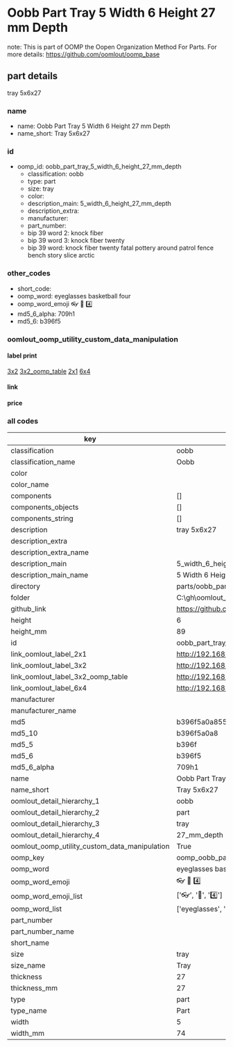 # Oobb Part Tray 5 Width 6 Height 27 mm Depth  

note: This is part of OOMP the Oopen Organization Method For Parts. For more details: https://github.com/oomlout/oomp_base

##  part details
  



tray 5x6x27



### name
* name: Oobb Part Tray 5 Width 6 Height 27 mm Depth
* name_short: Tray 5x6x27 
### id
* oomp_id: oobb_part_tray_5_width_6_height_27_mm_depth
  * classification: oobb
  * type: part
  * size: tray
  * color: 
  * description_main: 5_width_6_height_27_mm_depth
  * description_extra: 
  * manufacturer: 
  * part_number: 
  * bip 39 word 2: knock fiber
  * bip 39 word 3: knock fiber twenty
  * bip 39 word: knock fiber twenty fatal pottery around patrol fence bench story slice arctic

### other_codes
* short_code: 
* oomp_word: eyeglasses basketball four
* oomp_word_emoji :eyeglasses: :basketball: :four:
* md5_6_alpha: 709h1
* md5_6: b396f5






### oomlout_oomp_utility_custom_data_manipulation
#### label print
[3x2](http://192.168.1.245:1112/?label=oomp%20709h1)
[3x2_oomp_table](http://192.168.1.108:1112/?label=oomp%20709h1)
[2x1](http://192.168.1.242:1112/?label=oomp%20709h1)
[6x4](http://192.168.1.55:1112/?label=oomp%20709h1)    

#### link

                              

#### price







### all codes 
| key | value |  
| --- | --- |  
| classification | oobb |  
| classification_name | Oobb |  
| color |  |  
| color_name |  |  
| components | [] |  
| components_objects | [] |  
| components_string | [] |  
| description | tray 5x6x27 |  
| description_extra |  |  
| description_extra_name |  |  
| description_main | 5_width_6_height_27_mm_depth |  
| description_main_name | 5 Width 6 Height 27 mm Depth |  
| directory | parts/oobb_part_tray_5_width_6_height_27_mm_depth |  
| folder | C:\gh\oomlout_oobb_version_4_generated_parts\parts\oobb_part_tray_5_width_6_height_27_mm_depth |  
| github_link | https://github.com/oomlout/oomlout_oomp_part_src/tree/main/parts/oobb_part_tray_5_width_6_height_27_mm_depth |  
| height | 6 |  
| height_mm | 89 |  
| id | oobb_part_tray_5_width_6_height_27_mm_depth |  
| link_oomlout_label_2x1 | http://192.168.1.242:1112/?label=oomp%20709h1 |  
| link_oomlout_label_3x2 | http://192.168.1.245:1112/?label=oomp%20709h1 |  
| link_oomlout_label_3x2_oomp_table | http://192.168.1.108:1112/?label=oomp%20709h1 |  
| link_oomlout_label_6x4 | http://192.168.1.55:1112/?label=oomp%20709h1 |  
| manufacturer |  |  
| manufacturer_name |  |  
| md5 | b396f5a0a855142430d47539d6556bde |  
| md5_10 | b396f5a0a8 |  
| md5_5 | b396f |  
| md5_6 | b396f5 |  
| md5_6_alpha | 709h1 |  
| name | Oobb Part Tray 5 Width 6 Height 27 mm Depth |  
| name_short | Tray 5x6x27  |  
| oomlout_detail_hierarchy_1 | oobb |  
| oomlout_detail_hierarchy_2 | part |  
| oomlout_detail_hierarchy_3 | tray |  
| oomlout_detail_hierarchy_4 | 27_mm_depth |  
| oomlout_oomp_utility_custom_data_manipulation | True |  
| oomp_key | oomp_oobb_part_tray_5_width_6_height_27_mm_depth |  
| oomp_word | eyeglasses basketball four |  
| oomp_word_emoji | :eyeglasses: :basketball: :four: |  
| oomp_word_emoji_list | [':eyeglasses:', ':basketball:', ':four:'] |  
| oomp_word_list | ['eyeglasses', 'basketball', 'four'] |  
| part_number |  |  
| part_number_name |  |  
| short_name |  |  
| size | tray |  
| size_name | Tray |  
| thickness | 27 |  
| thickness_mm | 27 |  
| type | part |  
| type_name | Part |  
| width | 5 |  
| width_mm | 74 |  
